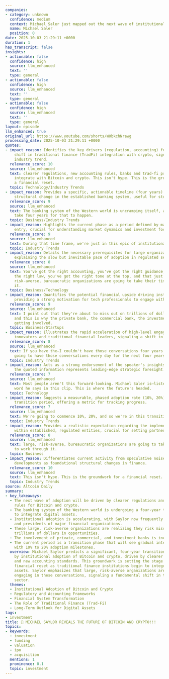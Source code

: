 ```yaml
---
companies:
- category: unknown
  confidence: medium
  context: Michael Saler just mapped out the next wave of institutional Bi
  name: Michael Saler
  position: 0
date: 2025-10-03 21:29:11 +0000
duration: 1
has_transcript: false
insights:
- actionable: false
  confidence: high
  source: llm_enhanced
  text: ''
  type: general
- actionable: false
  confidence: high
  source: llm_enhanced
  text: ''
  type: general
- actionable: false
  confidence: high
  source: llm_enhanced
  text: ''
  type: general
layout: episode
llm_enhanced: true
original_url: https://www.youtube.com/shorts/W0bkchNrawg
processing_date: 2025-10-03 21:29:11 +0000
quotes:
- impact_reason: Identifies the key drivers (regulation, accounting) for a fundamental
    shift in traditional finance (TradFi) integration with crypto, signaling a major
    industry trend.
  relevance_score: 10
  source: llm_enhanced
  text: clearer regulations, new accounting rules, banks and trad-fi preparing to
    integrate with Bitcoin and crypto. This isn't hype. This is the groundwork for
    a financial reset.
  topic: Technology/Industry Trends
- impact_reason: Provides a specific, actionable timeline (four years) for a significant
    structural change in the established banking system, useful for strategic planning.
  relevance_score: 9
  source: llm_enhanced
  text: The banking system of the Western world is uncramping itself, and it'll probably
    take four years for that to happen.
  topic: Business/Industry Trends
- impact_reason: Highlights the current phase as a period defined by massive institutional
    entry, crucial for understanding market dynamics and investment focus.
  relevance_score: 9
  source: llm_enhanced
  text: During that time frame, we're just in this epic of institutional adoption.
  topic: Industry Trends
- impact_reason: Details the necessary prerequisites for large organizations to move,
    explaining the slow but inevitable pace of adoption in regulated sectors.
  relevance_score: 8
  source: llm_enhanced
  text: You've got the right accounting, you've got the right guidance, you've got
    the right law, you've got the right tone at the top, and that just means large,
    risk-averse, bureaucratic organizations are going to take their time to work through
    it.
  topic: Business/Technology
- impact_reason: Quantifies the potential financial upside driving institutional interest,
    providing a strong motivation for tech professionals to engage with these sectors.
  relevance_score: 9
  source: llm_enhanced
  text: I point out that they're about to miss out on trillions of dollars of opportunities,
    and this is why the private bank, the commercial bank, the investment banks are
    getting involved.
  topic: Business/Startups
- impact_reason: Illustrates the rapid acceleration of high-level engagement between
    innovators and traditional financial leaders, signaling a shift in industry maturity.
  relevance_score: 8
  source: llm_enhanced
  text: If you have the—I couldn't have those conversations four years ago. Now we're
    going to have those conversations every day for the next four years.
  topic: Industry Trends
- impact_reason: Acts as a strong endorsement of the speaker's insights, suggesting
    the quoted information represents leading-edge strategic foresight.
  relevance_score: 7
  source: llm_enhanced
  text: Most people aren't this forward-looking. Michael Saler is—listen to every
    word he says in this clip. This is where the future's headed.
  topic: Technology
- impact_reason: Suggests a measurable, phased adoption rate (10%, 20%) within the
    transition period, offering a metric for tracking progress.
  relevance_score: 7
  source: llm_enhanced
  text: We're going to commence 10%, 20%, and so we're in this transition.
  topic: Industry Trends
- impact_reason: Provides a realistic expectation regarding the implementation speed
    within established, regulated entities, crucial for setting partnership timelines.
  relevance_score: 8
  source: llm_enhanced
  text: large, risk-averse, bureaucratic organizations are going to take their time
    to work through it.
  topic: Business
- impact_reason: Differentiates current activity from speculative noise, framing the
    developments as foundational structural changes in finance.
  relevance_score: 10
  source: llm_enhanced
  text: This isn't hype. This is the groundwork for a financial reset.
  topic: Industry Trends
source: Altcoin Daily
summary:
- key_takeaways:
  - The next wave of adoption will be driven by clearer regulations and new accounting
    rules for Bitcoin and crypto.
  - The banking system of the Western world is undergoing a four-year transition period
    to integrate digital assets.
  - Institutional adoption is accelerating, with Saylor now frequently engaging CEOs
    and presidents of major financial organizations.
  - These large, risk-averse organizations are realizing they risk missing out on
    trillions of dollars in opportunities.
  - The involvement of private, commercial, and investment banks is increasing significantly.
  - The current period is a transition phase that will see gradual integration, starting
    with 10% to 20% adoption milestones.
  overview: Michael Saylor predicts a significant, four-year transition period marked
    by institutional adoption of Bitcoin and crypto, driven by clearer regulations
    and new accounting standards. This groundwork is setting the stage for a major
    financial reset as traditional finance institutions begin to integrate digital
    assets. Saylor emphasizes that large, risk-averse organizations are now actively
    engaging in these conversations, signaling a fundamental shift in the banking
    sector.
  themes:
  - Institutional Adoption of Bitcoin and Crypto
  - Regulatory and Accounting Frameworks
  - Financial System Transformation
  - The Role of Traditional Finance (Trad-Fi)
  - Long-Term Outlook for Digital Assets
tags:
- investment
title: 🚨 MICHAEL SAYLOR REVEALS THE FUTURE OF BITCOIN AND CRYPTO!!!
topics:
- keywords:
  - investment
  - funding
  - valuation
  - ipo
  - acquisition
  mentions: 1
  prominence: 0.1
  topic: investment
---
```


<!-- Episode automatically generated from analysis data -->
<!-- Processing completed: 2025-10-03 21:29:11 UTC -->
